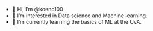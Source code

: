 - 👋 Hi, I’m @koenc100
- 👀 I’m interested in Data science and Machine learning.
- 🌱 I’m currently learning the basics of ML at the UvA.




